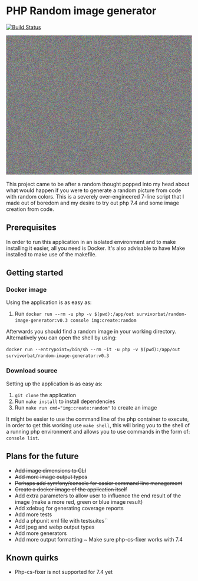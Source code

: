 # PHP Random image generator

[![Build Status](https://travis-ci.com/survivorbat/php-random-image-generator.svg?branch=master)](https://travis-ci.com/survivorbat/php-random-image-generator)

![Example image](docs/example.png "Example image")

This project came to be after a random thought popped into my head about what would happen
if you were to generate a random picture from code with random colors. This is a severely
over-engineered 7-line script that I made out of boredom and my desire to try out php
7.4 and some image creation from code.

## Prerequisites

In order to run this application in an isolated environment and to make installing it
easier, all you need is Docker. It's also advisable to have Make installed to
make use of the makefile.

## Getting started

### Docker image

Using the application is as easy as:
1. Run `docker run --rm -u php -v $(pwd):/app/out survivorbat/random-image-generator:v0.3 console img:create:random`

Afterwards you should find a random image in your working directory.
Alternatively you can open the shell by using:

`docker run --entrypoint=/bin/sh --rm -it -u php -v $(pwd):/app/out survivorbat/random-image-generator:v0.3`

### Download source

Setting up the application is as easy as:
1. `git clone` the application
2. Run `make install` to install dependencies
3. Run `make run cmd="img:create:random"` to create an image

It might be easier to use the command line of the php container to execute,
in order to get this working use `make shell`, this will bring you to the
shell of a running php environment and allows you to use commands in the form
of: `console list`.

## Plans for the future

- ~~Add image dimensions to CLI~~
- ~~Add more image output types~~
- ~~Perhaps add symfony/console for easier command line management~~
- ~~Create a docker image of the application itself~~
- Add extra parameters to allow user to influence the end result of the image (make a more red, green or blue image result)
- Add xdebug for generating coverage reports
- Add more tests
- Add a phpunit xml file with testsuites``
- Add jpeg and webp output types
- Add more generators
- Add more output formatting
~ Make sure php-cs-fixer works with 7.4

## Known quirks

- Php-cs-fixer is not supported for 7.4 yet
